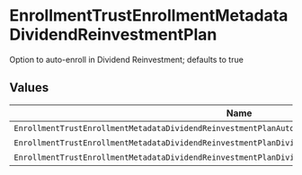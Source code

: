 # EnrollmentTrustEnrollmentMetadataDividendReinvestmentPlan

Option to auto-enroll in Dividend Reinvestment; defaults to true


## Values

| Name                                                                                                 | Value                                                                                                |
| ---------------------------------------------------------------------------------------------------- | ---------------------------------------------------------------------------------------------------- |
| `EnrollmentTrustEnrollmentMetadataDividendReinvestmentPlanAutoEnrollDividendReinvestmentUnspecified` | AUTO_ENROLL_DIVIDEND_REINVESTMENT_UNSPECIFIED                                                        |
| `EnrollmentTrustEnrollmentMetadataDividendReinvestmentPlanDividendReinvestmentEnroll`                | DIVIDEND_REINVESTMENT_ENROLL                                                                         |
| `EnrollmentTrustEnrollmentMetadataDividendReinvestmentPlanDividendReinvestmentDecline`               | DIVIDEND_REINVESTMENT_DECLINE                                                                        |